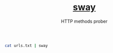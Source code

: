 <h1 align="center">
  <a href="https://github.com/1hehaq/hacks/tree/main/sway">sway</a>
</h1>

<p align="center">HTTP methods prober</p>

<br>
<br>

```bash
cat urls.txt | sway
```
